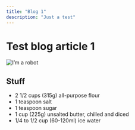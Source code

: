 ```yaml
---
title: "Blog 1"
description: "Just a test"
---
```


# Test blog article 1

![I’m a robot](/peter_s_small.png)

## Stuff

- 2 1/2 cups (315g) all-purpose flour
- 1 teaspoon salt
- 1 teaspoon sugar
- 1 cup (225g) unsalted butter, chilled and diced
- 1/4 to 1/2 cup (60-120ml) ice water

